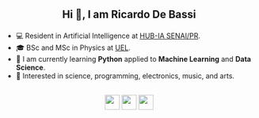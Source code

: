 ## <p align="center"> Hi 👋, I am Ricardo De Bassi

- 💻 Resident in Artificial Intelligence at [HUB-IA SENAI/PR](https://www.senaipr.org.br/tecnologiaeinovacao/nossarede/hubia/).
- 🎓 BSc and MSc in Physics at [UEL](https://portal.uel.br/home/).
- 🌱 I am currently learning **Python** applied to **Machine Learning** and **Data Science**.
- 💬 Interested in science, programming, electronics, music, and arts.

## 

<p align="center"> <a href="https://www.linkedin.com/in/ricardo-de-bassi/" target="blank"><img align="center" src="https://t4.ftcdn.net/jpg/03/60/65/35/360_F_360653587_Cb8CVKwN3qv97h0gAwQ9kxurkZJiuKbx.jpg" height="30" /></a> <a href="mailto:bassidericardo@gmail.com" target="blank"><img align="center" src="https://logodownload.org/wp-content/uploads/2018/03/gmail-logo-2-1.png" height="30" /></a> <a href="https://discord.com/users/bardukko" target="blank"><img align="center" src="https://logosmarcas.net/wp-content/uploads/2020/12/Discord-Logo.png" height="30" /></a> 

<!--
**RicardoBassi/RicardoBassi** is a ✨ _special_ ✨ repository because its `README.md` (this file) appears on your GitHub profile.

Here are some ideas to get you started:

- 🔭 I’m currently working on ...
- 🌱 I’m currently learning ...
- 👯 I’m looking to collaborate on ...
- 🤔 I’m looking for help with ...
- 💬 Ask me about ...
- 📫 How to reach me: ...
- 😄 Pronouns: ...
- ⚡ Fun fact: ...
-->
